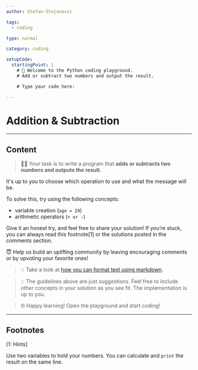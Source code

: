 ```yaml
---
author: Stefan-Stojanovic

tags:
  - coding

type: normal

category: coding

setupCode:
  startingPoint: |
    # 👋 Welcome to the Python coding playground.
    # Add or subtract two numbers and output the result.

    # Type your code here:

---
```


# Addition & Subtraction

---

## Content

> 👩‍💻 Your task is to write a program that **adds or subtracts two numbers and outputs the result**.

It's up to you to choose which operation to use and what the message will be.

To solve this, try using the following concepts:
- variable creation (`age = 29`)
- arithmetic operators (`+ or -`)

Give it an honest try, and feel free to share your solution!
If you’re stuck, you can always read this footnote[1] or the solutions posted in the comments section.

😇 Help us build an uplifting community by leaving encouraging comments or by upvoting your favorite ones!

> 💡 Take a look at [how you can format text using markdown](https://www.enki.com/glossary/general/markdown-formatting).

> 💡 The guidelines above are just suggestions. Feel free to include other concepts in your solution as you see fit. The implementation is up to you.

> 🤓 Happy learning! Open the playground and start coding!

---

## Footnotes

[1: Hints]

Use two variables to hold your numbers. You can calculate and `print` the result on the same line.
